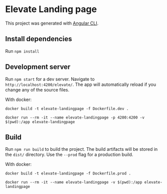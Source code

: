 # Elevate Landing page

This project was generated with [Angular CLI](https://github.com/angular/angular-cli).

## Install dependencies

Run `npm install`

## Development server

Run `npm start` for a dev server. Navigate to `http://localhost:4200/elevate/`. The app will automatically reload if you change any of the source files.

With docker:

`docker build -t elevate-landingpage -f Dockerfile.dev .`

`docker run --rm -it --name elevate-landingpage -p 4200:4200 -v $(pwd):/app elevate-landingpage`

## Build

Run `npm run build` to build the project. The build artifacts will be stored in the `dist/` directory. Use the `--prod` flag for a production build.

With docker:

`docker build -t elevate-landingpage -f Dockerfile.prod .`

`docker run --rm -it --name elevate-landingpage -v $(pwd):/app elevate-landingpage`
